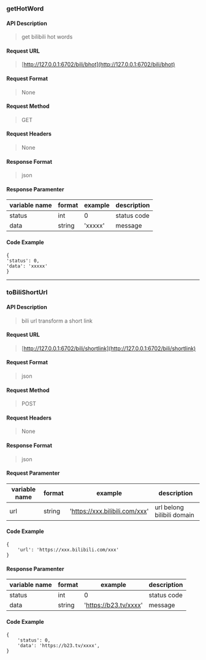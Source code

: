 ### getHotWord

#### API Description  
> get bilibili hot words

#### Request URL  
> [http://127.0.0.1:6702/bili/bhot](http://127.0.0.1:6702/bili/bhot)

#### Request Format  
> None

#### Request Method  
> GET

#### Request Headers  
> None  

#### Response Format  
> json 

#### Response Paramenter

|variable name|format|example|description|
|-|-|-|-|
|status|int|0|status code|
|data|string|'xxxxx'|message|

#### Code Example
```
{
'status': 0,
'data': 'xxxxx'
}
```

***

### toBiliShortUrl

#### API Description
> bili url transform a short link 

#### Request URL
> [http://127.0.0.1:6702/bili/shortlink](http://127.0.0.1:6702/bili/shortlink)

#### Request Format  
> json

#### Request Method
> POST

#### Request Headers  
> None 

#### Response Format  
> json 

#### Request Paramenter

|variable name|format|example|description|
|-|-|-|-|
|url|string|'https://xxx.bilibili.com/xxx'|url belong bilibili domain|

#### Code Example
```
{
    'url': 'https://xxx.bilibili.com/xxx'
}
```
#### Response Paramenter

|variable name|format|example|description|
|-|-|-|-|
|status|int|0|status code|
|data|string|'https://b23.tv/xxxx'|message|

#### Code Example
```
{
    'status': 0,
    'data': 'https://b23.tv/xxxx',
}
```
